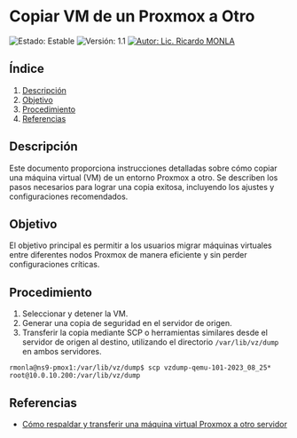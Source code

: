 # Copiar VM de un Proxmox a Otro

![Estado: Estable](https://img.shields.io/badge/Estado-Estable-green)
![Versión: 1.1](https://img.shields.io/badge/Versión-1.1-blue)
[![Autor: Lic. Ricardo MONLA](https://img.shields.io/badge/Autor-Lic.%20Ricardo%20MONLA-orange)](mailto:rmonla@gmail.com)

## Índice

1. [Descripción](#descripción)
2. [Objetivo](#objetivo)
3. [Procedimiento](#procedimiento)
4. [Referencias](#referencias)

## Descripción

Este documento proporciona instrucciones detalladas sobre cómo copiar una máquina virtual (VM) de un entorno Proxmox a otro. Se describen los pasos necesarios para lograr una copia exitosa, incluyendo los ajustes y configuraciones recomendados. 

## Objetivo

El objetivo principal es permitir a los usuarios migrar máquinas virtuales entre diferentes nodos Proxmox de manera eficiente y sin perder configuraciones críticas.

## Procedimiento

1. Seleccionar y detener la VM.
2. Generar una copia de seguridad en el servidor de origen.
3. Transferir la copia mediante SCP o herramientas similares desde el servidor de origen al destino, utilizando el directorio `/var/lib/vz/dump` en ambos servidores.
```
rmonla@ns9-pmox1:/var/lib/vz/dump$ scp vzdump-qemu-101-2023_08_25* root@10.0.10.200:/var/lib/vz/dump
```

## Referencias

- [Cómo respaldar y transferir una máquina virtual Proxmox a otro servidor](http://somebooks.es/como-respaldar-y-transferir-una-maquina-virtual-proxmox-a-otro-servidor/)
